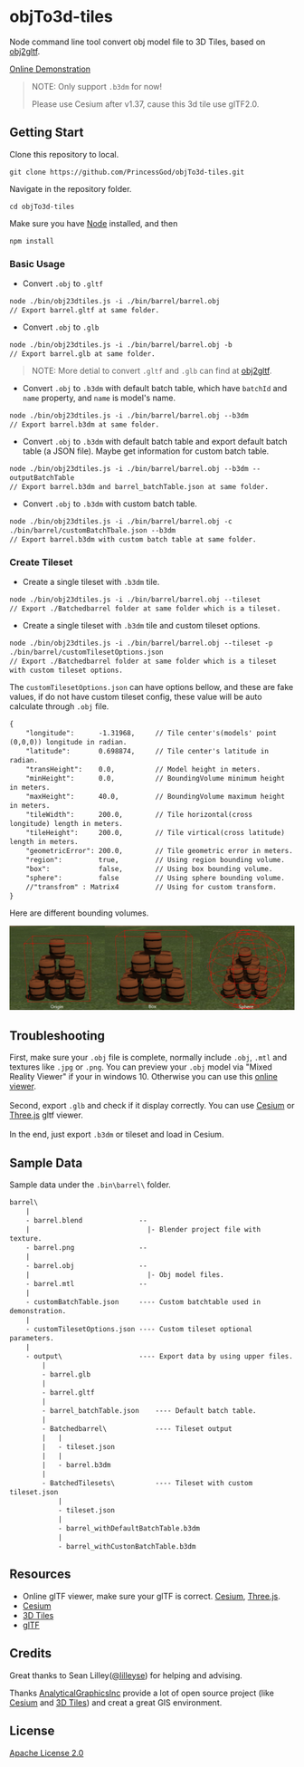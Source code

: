 # objTo3d-tiles
Node command line tool convert obj model file to 3D Tiles, based on [obj2gltf](https://github.com/AnalyticalGraphicsInc/obj2gltf).

[Online Demonstration](https://princessgod.github.io/plc/batchedTileset.html)

>NOTE: Only support `.b3dm` for now!
>
>Please use Cesium after v1.37, cause this 3d tile use glTF2.0.

## Getting Start
Clone this repository to local.

```
git clone https://github.com/PrincessGod/objTo3d-tiles.git
```

Navigate in the repository folder.

```
cd objTo3d-tiles
```

Make sure you have [Node](https://nodejs.org/en/) installed, and then

```
npm install
```

### Basic Usage

* Convert `.obj` to `.gltf`

```
node ./bin/obj23dtiles.js -i ./bin/barrel/barrel.obj
// Export barrel.gltf at same folder.
```

* Convert `.obj` to `.glb`

```
node ./bin/obj23dtiles.js -i ./bin/barrel/barrel.obj -b  
// Export barrel.glb at same folder.
```

>NOTE: More detial to convert `.gltf` and `.glb` can find at [obj2gltf](https://github.com/AnalyticalGraphicsInc/obj2gltf).

* Convert `.obj` to `.b3dm` with default batch table, which have `batchId` and `name` property, and `name` is model's name.

```
node ./bin/obj23dtiles.js -i ./bin/barrel/barrel.obj --b3dm
// Export barrel.b3dm at same folder.
```

* Convert `.obj` to `.b3dm` with default batch table and export default batch table (a JSON file). Maybe get information for custom batch table.

```
node ./bin/obj23dtiles.js -i ./bin/barrel/barrel.obj --b3dm --outputBatchTable
// Export barrel.b3dm and barrel_batchTable.json at same folder.
```

* Convert `.obj` to `.b3dm` with custom batch table.

```
node ./bin/obj23dtiles.js -i ./bin/barrel/barrel.obj -c ./bin/barrel/customBatchTbale.json --b3dm
// Export barrel.b3dm with custom batch table at same folder.
```

### Create Tileset

* Create a single tileset with `.b3dm` tile.

```
node ./bin/obj23dtiles.js -i ./bin/barrel/barrel.obj --tileset
// Export ./Batchedbarrel folder at same folder which is a tileset.
```

* Create a single tileset with `.b3dm` tile and custom tileset options.

```
node ./bin/obj23dtiles.js -i ./bin/barrel/barrel.obj --tileset -p ./bin/barrel/customTilesetOptions.json
// Export ./Batchedbarrel folder at same folder which is a tileset with custom tileset options.
```

The `customTilesetOptions.json` can have options bellow, and these are fake values, if do not have custom tileset config, these value will be auto calculate through `.obj` file.

```
{
    "longitude":      -1.31968,     // Tile center's(models' point (0,0,0)) longitude in radian.
    "latitude":       0.698874,     // Tile center's latitude in radian.
    "transHeight":    0.0,          // Model height in meters.
    "minHeight":      0.0,          // BoundingVolume minimum height in meters.
    "maxHeight":      40.0,         // BoundingVolume maximum height in meters.
    "tileWidth":      200.0,        // Tile horizontal(cross longitude) length in meters.
    "tileHeight":     200.0,        // Tile virtical(cross latitude) length in meters.
    "geometricError": 200.0,        // Tile geometric error in meters.
    "region":         true,         // Using region bounding volume.
    "box":            false,        // Using box bounding volume.
    "sphere":         false         // Using sphere bounding volume.
    //"transfrom" : Matrix4         // Using for custom transform.
}
```

Here are different bounding volumes.
<div style="text-align:center"><img src ="./pics/boundingvolume.png" /></div>

## Troubleshooting
First, make sure your `.obj` file is complete, normally include `.obj`, `.mtl` and textures like `.jpg` or `.png`.
You can preview your `.obj` model via "Mixed Reality Viewer" if your in windows 10.
Otherwise you can use this [online viewer](https://3dviewer.net/).
<br />
<br />
Second, export `.glb` and check if it display correctly. You can use
[Cesium](https://www.virtualgis.io/gltfviewer/) or [Three.js](https://gltf-viewer.donmccurdy.com/) gltf viewer.
<br />
<br />
In the end, just export `.b3dm` or tileset and load in Cesium.

## Sample Data
Sample data under the `.bin\barrel\` folder. 

```
barrel\
    |
    - barrel.blend              --
    |                             |- Blender project file with texture.
    - barrel.png                --
    |
    - barrel.obj                --
    |                             |- Obj model files.
    - barrel.mtl                --
    |
    - customBatchTable.json     ---- Custom batchtable used in demonstration.
    |
    - customTilesetOptions.json ---- Custom tileset optional parameters.
    |
    - output\                   ---- Export data by using upper files.
        |
        - barrel.glb
        |
        - barrel.gltf
        |
        - barrel_batchTable.json    ---- Default batch table.
        |
        - Batchedbarrel\            ---- Tileset output
        |   |
        |   - tileset.json
        |   |
        |   - barrel.b3dm
        |
        - BatchedTilesets\          ---- Tileset with custom tileset.json
            |
            - tileset.json
            |
            - barrel_withDefaultBatchTable.b3dm
            |
            - barrel_withCustonBatchTable.b3dm
```

## Resources
* Online glTF viewer, make sure your glTF is correct. [Cesium](https://www.virtualgis.io/gltfviewer/), [Three.js](https://gltf-viewer.donmccurdy.com/).
* [Cesium](https://github.com/AnalyticalGraphicsInc/cesium)
* [3D Tiles](https://github.com/AnalyticalGraphicsInc/3d-tiles)
* [glTF](https://github.com/KhronosGroup/glTF)

## Credits
Great thanks to Sean Lilley([@lilleyse](https://github.com/lilleyse)) for helping and advising.

Thanks [AnalyticalGraphicsInc](https://github.com/AnalyticalGraphicsInc) provide a lot of open source project (like [Cesium](https://github.com/AnalyticalGraphicsInc/cesium) and [3D Tiles](https://github.com/AnalyticalGraphicsInc/3d-tiles)) and creat a great GIS environment.

## License
[Apache License 2.0](https://github.com/PrincessGod/objTo3d-tiles/blob/master/LICENSE)
